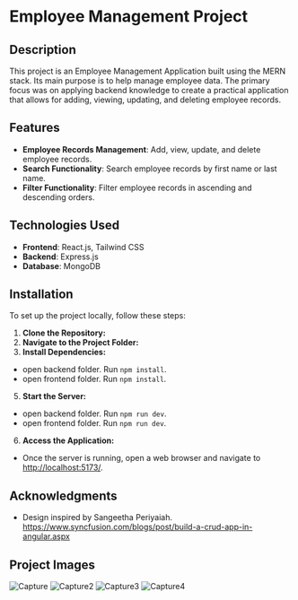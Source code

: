 # Employee Management Project

## Description

This project is an Employee Management Application built using the MERN stack. 
Its main purpose is to help manage employee data. 
The primary focus was on applying backend knowledge to create a practical application that allows for adding, viewing, updating, and deleting employee records.

## Features

- **Employee Records Management**: Add, view, update, and delete employee records.
- **Search Functionality**: Search employee records by first name or last name.
- **Filter Functionality**: Filter employee records in ascending and descending orders.

## Technologies Used

- **Frontend**: React.js, Tailwind CSS
- **Backend**: Express.js
- **Database**: MongoDB

## Installation

To set up the project locally, follow these steps:

1. **Clone the Repository:**
2. **Navigate to the Project Folder:**
4. **Install Dependencies:**
- open backend folder. Run `npm install`.
- open frontend folder. Run `npm install`.
5. **Start the Server:**
- open backend folder. Run `npm run dev`.
- open frontend folder. Run `npm run dev`.
6. **Access the Application:**
- Once the server is running, open a web browser and navigate to [http://localhost:5173/](http://localhost:5173/).

## Acknowledgments

- Design inspired by Sangeetha Periyaiah. https://www.syncfusion.com/blogs/post/build-a-crud-app-in-angular.aspx

## Project Images

![Capture](https://github.com/augutis44/EmployeeManagement/assets/66724085/bf3270d8-e6d8-4ce7-b176-9cc9421813a4)
![Capture2](https://github.com/augutis44/EmployeeManagement/assets/66724085/21878196-c155-444a-b1fa-36d0bec202c4)
![Capture3](https://github.com/augutis44/EmployeeManagement/assets/66724085/27583d77-d068-4178-b2a7-7574115c75f2)
![Capture4](https://github.com/augutis44/EmployeeManagement/assets/66724085/7e59ebf6-09f3-4f67-8700-7a82a09f654c)
